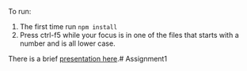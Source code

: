 To run:

1. The first time run `npm install`
2. Press ctrl-f5 while your focus is in one of the files that starts with a number and is all lower case.


There is a brief [presentation here](EventsAndObjects.pdf).# Assignment1
